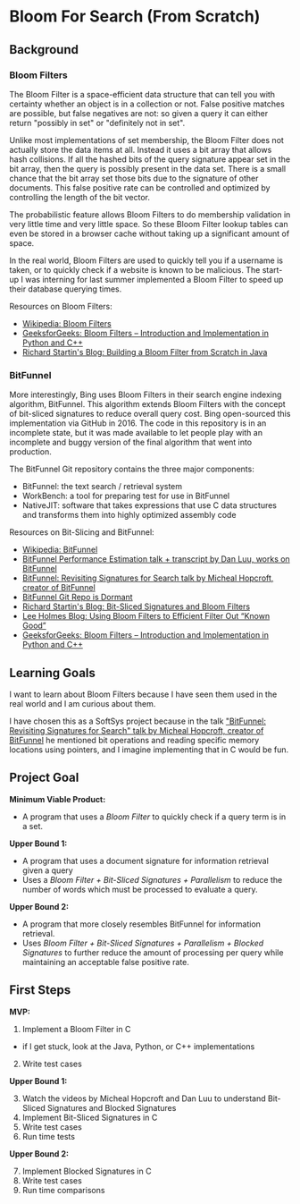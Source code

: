 # Bloom For Search (From Scratch)

## Background

### Bloom Filters

The Bloom Filter is a space-efficient data structure that can tell you with certainty whether an object is in a collection or not. False positive matches are possible, but false negatives are not: so given a query it can either return "possibly in set" or "definitely not in set". 

Unlike most implementations of set membership, the Bloom Filter does not actually store the data items at all. Instead it uses a bit array that allows hash collisions. If all the hashed bits of the query signature appear set in the bit array, then the query is possibly present in the data set. There is a small chance that the bit array set those bits due to the signature of other documents. This false positive rate can be controlled and optimized by controlling the length of the bit vector.

The probabilistic feature allows Bloom Filters to do membership validation in very little time and very little space. So these Bloom Filter lookup tables can even be stored in a browser cache without taking up a significant amount of space.

In the real world, Bloom Filters are used to quickly tell you if a username is taken, or to quickly check if a website is known to be malicious. The start-up I was interning for last summer implemented a Bloom Filter to speed up their database querying times.

Resources on Bloom Filters:

* [Wikipedia: Bloom Filters](https://en.wikipedia.org/wiki/Bloom_filter)
* [GeeksforGeeks: Bloom Filters – Introduction and Implementation in Python and C++](https://www.geeksforgeeks.org/bloom-filters-introduction-and-python-implementation/)
* [Richard Startin's Blog: Building a Bloom Filter from Scratch in Java](https://richardstartin.github.io/posts/building-a-bloom-filter-from-scratch)

### BitFunnel

More interestingly, Bing uses Bloom Filters in their search engine indexing algorithm, BitFunnel. This algorithm extends Bloom Filters with the concept of bit-sliced signatures to reduce overall query cost. Bing open-sourced this implementation via GitHub in 2016. The code in this repository is in an incomplete state, but it was made available to let people play with an incomplete and buggy version of the final algorithm that went into production. 

The BitFunnel Git repository contains the three major components:
* BitFunnel: the text search / retrieval system
* WorkBench: a tool for preparing test for use in BitFunnel
* NativeJIT: software that takes expressions that use C data structures and transforms them into highly optimized assembly code

Resources on Bit-Slicing and BitFunnel:

* [Wikipedia: BitFunnel](https://en.wikipedia.org/wiki/BitFunnel)
* [BitFunnel Performance Estimation talk + transcript by Dan Luu, works on BitFunnel](http://bitfunnel.org/strangeloop/)
* [BitFunnel: Revisiting Signatures for Search talk by Micheal Hopcroft, creator of BitFunnel](https://www.youtube.com/watch?v=1-Xoy5w5ydM)
* [BitFunnel Git Repo is Dormant](https://github.com/BitFunnel/BitFunnel/issues/433)
* [Richard Startin's Blog: Bit-Sliced Signatures and Bloom Filters](https://richardstartin.github.io/posts/bit-sliced-signatures-and-bloom-filters)
* [Lee Holmes Blog: Using Bloom Filters to Efficient Filter Out “Known Good”](https://www.leeholmes.com/blog/2021/03/24/using-bloom-filters-to-efficient-filter-out-known-good/)
* [GeeksforGeeks: Bloom Filters – Introduction and Implementation in Python and C++](https://www.geeksforgeeks.org/bloom-filters-introduction-and-python-implementation/)

## Learning Goals

I want to learn about Bloom Filters because I have seen them used in the real world and I am curious about them.

I have chosen this as a SoftSys project because in the talk ["BitFunnel: Revisiting Signatures for Search" talk by Micheal Hopcroft, creator of BitFunnel](https://www.youtube.com/watch?v=1-Xoy5w5ydM) he mentioned bit operations and reading specific memory locations using pointers, and I imagine implementing that in C would be fun. 

## Project Goal

**Minimum Viable Product:**

* A program that uses a *Bloom Filter* to quickly check if a query term is in a set.

**Upper Bound 1:**

* A program that uses a document signature for information retrieval given a query
* Uses a *Bloom Filter + Bit-Sliced Signatures + Parallelism* to reduce the number of words which must be processed to evaluate a query.

**Upper Bound 2:**

* A program that more closely resembles BitFunnel for information retrieval.
* Uses *Bloom Filter + Bit-Sliced Signatures + Parallelism + Blocked Signatures* to further reduce the amount of processing per query while maintaining an acceptable false positive rate.

## First Steps

**MVP:**

1. Implement a Bloom Filter in C
- if I get stuck, look at the Java, Python, or C++ implementations
2. Write test cases

**Upper Bound 1:**

3. Watch the videos by Micheal Hopcroft and Dan Luu to understand  Bit-Sliced Signatures and Blocked Signatures
4. Implement Bit-Sliced Signatures in C
5. Write test cases
6. Run time tests

**Upper Bound 2:**

7. Implement Blocked Signatures in C
8. Write test cases
9. Run time comparisons